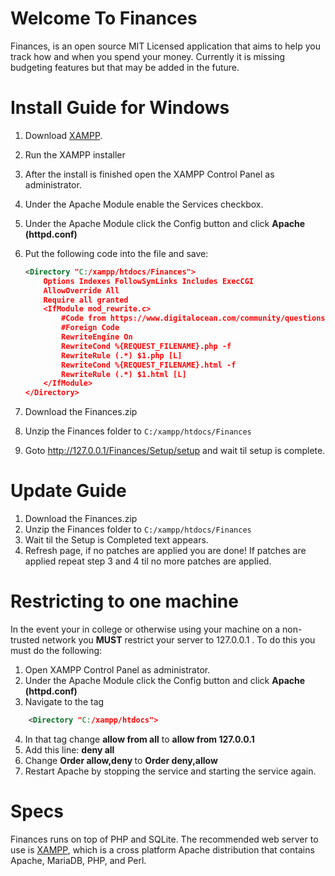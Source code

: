 # Welcome To Finances

Finances, is an open source MIT Licensed application that 
aims to help you track how and when you spend your money.
Currently it is missing budgeting features but that may be added
in the future.  

# Install Guide for Windows
1. Download [XAMPP](https://www.apachefriends.org/index.html).
2. Run the XAMPP installer
3. After the install is finished open the XAMPP Control Panel as administrator.
4. Under the Apache Module enable the Services checkbox.
5. Under the Apache Module click the Config button and click <strong>Apache (httpd.conf)</strong>
6. Put the following code into the file and save: 


	``` xml
	<Directory "C:/xampp/htdocs/Finances">
		Options Indexes FollowSymLinks Includes ExecCGI
		AllowOverride All
		Require all granted
		<IfModule mod_rewrite.c>
			#Code from https://www.digitalocean.com/community/questions/apache-remove-php-and-html-file-extensions-using-mod_rewrite-in-httpd-conf
			#Foreign Code
			RewriteEngine On
			RewriteCond %{REQUEST_FILENAME}.php -f
			RewriteRule (.*) $1.php [L]
			RewriteCond %{REQUEST_FILENAME}.html -f
			RewriteRule (.*) $1.html [L]
		</IfModule>
	</Directory>
	```
	
7. Download the Finances.zip
8. Unzip the Finances folder to `C:/xampp/htdocs/Finances`
9. Goto http://127.0.0.1/Finances/Setup/setup and wait til setup is complete.

# Update Guide
1. Download the Finances.zip
2. Unzip the Finances folder to `C:/xampp/htdocs/Finances`
3. Wait til the Setup is Completed text appears.
4. Refresh page, if no patches are applied you are done! If patches are applied repeat step 3 and 4 til no more patches are applied.

# Restricting to one machine
In the event your in college or otherwise using your machine on a non-trusted network
you <strong>MUST</strong> restrict your server to 127.0.0.1 .
To do this you must do the following:
1) Open XAMPP Control Panel as administrator.
2) Under the Apache Module click the Config button and click <strong>Apache (httpd.conf)</strong>
3) Navigate to the tag 
``` xml 
	<Directory "C:/xampp/htdocs">
```
4) In that tag change <strong>allow from all</strong> to <strong>allow from 127.0.0.1</strong>
5) Add this line: <strong>deny all</strong>
6) Change <strong>Order allow,deny </strong> to <strong>Order deny,allow</strong>
7) Restart Apache by stopping the service and starting the service again. 

# Specs
Finances runs on top of PHP and SQLite. 
The recommended web server to use is [XAMPP](https://www.apachefriends.org/index.html), which is a 
cross platform Apache distribution that contains 
Apache, MariaDB, PHP, and Perl.